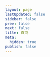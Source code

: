 ```yaml
---
layout: page
lastUpdated: false
sidebar: false
prev: false
next: false
title: 首页
meta:
  hidden: true
publish: false
---
```


<script setup>
  import HomePage from ".vitepress/theme/HomePage.vue";
</script>

<HomePage />

